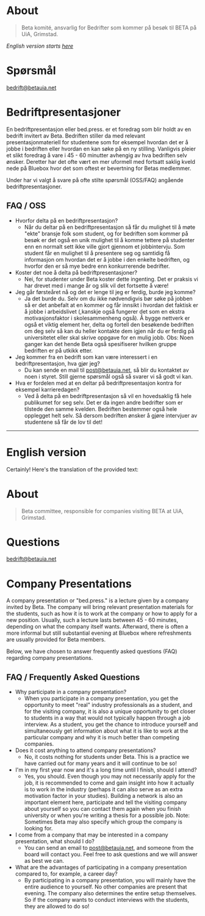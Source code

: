 # About
> Beta komité, ansvarlig for Bedrifter som kommer på besøk til BETA på UiA, Grimstad.

*English version starts [here](#english-version)*

# Spørsmål
bedrift@betauia.net

# Bedriftpresentasjoner

En bedriftpresentasjon eller bed.press. er et foredrag som blir holdt av en bedrift invitert av Beta. Bedriften stiller da med relevant presentasjonmateriell for studentene som for eksempel hvordan det er å jobbe i bedriften eller hvordan en kan søke på en ny stilling. Vanligvis pleier et slikt foredrag å vare i 45 - 60 minutter avhengig av hva bedriften selv ønsker. Deretter har det ofte vært en mer uformell med fortsatt saklig kveld nede på Bluebox hvor det som oftest er bevertning for Betas medlemmer.

Under har vi valgt å svare på ofte stilte spørsmål (OSS/FAQ) angående bedriftpresentasjoner.

## FAQ / OSS
* Hvorfor delta på en bedriftpresentasjon?
  * Når du deltar på en bedriftpresentasjon så får du mulighet til å møte "ekte" bransje folk som student, og for bedriften som kommer på besøk er det også en unik mulighet til å komme tettere på studenter enn en normalt sett ikke ville gjort gjennom et jobbintervju. Som student får en mulighet til å presentere seg og samtidig få informasjon om hvordan det er å jobbe i den enkelte bedriften, og hvorfor den er så mye bedre enn konkurrerende bedrifter.
* Koster det noe å delta på bedriftpresentasjoner?
    * Nei, for studenter under Beta koster dette ingenting. Det er praksis vi har drevet med i mange år og slik vil det fortsette å være!
* Jeg går førsteåret nå og det er lenge til jeg er ferdig, burde jeg komme?
    * Ja det burde du. Selv om du ikke nødvendigvis bør søke på jobben så er det anbefalt at en kommer og får innsikt i hvordan det faktisk er å jobbe i arbeidslivet (,kanskje også fungerer det som en ekstra motivasjonsfaktor i skolesammenheng også). Å bygge nettverk er også et viktig element her, delta og fortell den besøkende bedriften om deg selv så kan du heller kontakte dem igjen når du er ferdig på universitetet eller skal skrive oppgave for en mulig jobb.
    Obs: Noen ganger kan det hende Beta også spesifiserer hvilken gruppe bedriften er på utkikk etter.
* Jeg kommer fra en bedrift som kan være interessert i en bedriftpresentasjon, hva gjør jeg?
    * Du kan sende en mail til post@betauia.net, så blir du kontaktet av noen i styret. Still gjerne spørsmål også så svarer vi så godt vi kan.
* Hva er fordelen med at en deltar på bedriftpresentasjon kontra for eksempel karrieredagen?
  * Ved å delta på en bedriftpresentasjon så vil en hovedsaklig få hele publikumet for seg selv. Det er da ingen andre bedrifter som er tilstede den samme kvelden. Bedriften bestemmer også hele opplegget helt selv. Så dersom bedriften ønsker å gjøre intervjuer av studentene så får de lov til det!

---

  # English version
  Certainly! Here's the translation of the provided text:

# About
> Beta committee, responsible for companies visiting BETA at UiA, Grimstad.

# Questions
bedrift@betauia.net

# Company Presentations

A company presentation or "bed.press." is a lecture given by a company invited by Beta. The company will bring relevant presentation materials for the students, such as how it is to work at the company or how to apply for a new position. Usually, such a lecture lasts between 45 - 60 minutes, depending on what the company itself wants. Afterward, there is often a more informal but still substantial evening at Bluebox where refreshments are usually provided for Beta members.

Below, we have chosen to answer frequently asked questions (FAQ) regarding company presentations.

## FAQ / Frequently Asked Questions
* Why participate in a company presentation?
  * When you participate in a company presentation, you get the opportunity to meet "real" industry professionals as a student, and for the visiting company, it is also a unique opportunity to get closer to students in a way that would not typically happen through a job interview. As a student, you get the chance to introduce yourself and simultaneously get information about what it is like to work at the particular company and why it is much better than competing companies.
* Does it cost anything to attend company presentations?
    * No, it costs nothing for students under Beta. This is a practice we have carried out for many years and it will continue to be so!
* I'm in my first year now and it's a long time until I finish, should I attend?
    * Yes, you should. Even though you may not necessarily apply for the job, it is recommended to come and gain insight into how it actually is to work in the industry (perhaps it can also serve as an extra motivation factor in your studies). Building a network is also an important element here, participate and tell the visiting company about yourself so you can contact them again when you finish university or when you're writing a thesis for a possible job. 
    Note: Sometimes Beta may also specify which group the company is looking for.
* I come from a company that may be interested in a company presentation, what should I do?
    * You can send an email to post@betauia.net, and someone from the board will contact you. Feel free to ask questions and we will answer as best we can.
* What are the advantages of participating in a company presentation compared to, for example, a career day?
  * By participating in a company presentation, you will mainly have the entire audience to yourself. No other companies are present that evening. The company also determines the entire setup themselves. So if the company wants to conduct interviews with the students, they are allowed to do so!